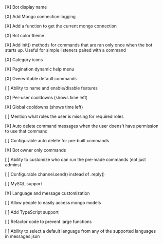 [X] Bot display name

[X] Add Mongo connection logging

[X] Add a function to get the current mongo connection

[X] Bot color theme

[X] Add init() methods for commands that are ran only once when the bot starts up. Useful for simple listeners paired with a command

[X] Category icons

[X] Pagination dynamic help menu

[X] Overwritable default commands

[ ] Ability to name and enable/disable features

[X] Per-user cooldowns (shows time left)

[X] Global cooldowns (shows time left)

[ ] Mention what roles the user is missing for required roles

[X] Auto delete command messages when the user doens't have permission to use that command

[ ] Configurable auto delete for pre-built commands

[X] Bot owner only commands

[ ] Ability to customize who can run the pre-made commands (not just admins)

[ ] Configurable channel.send() instead of .reply()

[ ] MySQL support

[X] Language and message customization

[ ] Allow people to easily access mongo models

[ ] Add TypeScript support

[ ] Refactor code to prevent large functions

[ ] Ability to select a default language from any of the supported languages in messages.json
